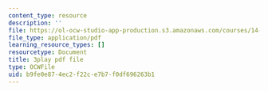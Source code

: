 ```yaml
---
content_type: resource
description: ''
file: https://ol-ocw-studio-app-production.s3.amazonaws.com/courses/14-01sc-principles-of-microeconomics-fall-2011/b9fe0e874ec2f22ce7b7f0df696263b1_jmsPn679o5k.pdf
file_type: application/pdf
learning_resource_types: []
resourcetype: Document
title: 3play pdf file
type: OCWFile
uid: b9fe0e87-4ec2-f22c-e7b7-f0df696263b1
---
```

